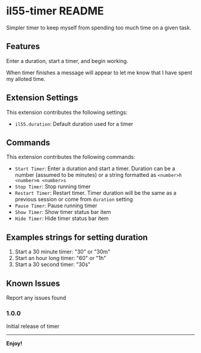 # il55-timer README

Simpler timer to keep myself from spending too much time on a given task.

## Features

Enter a duration, start a timer, and begin working.

When timer finishes a message will appear to let me know that I have spent my alloted time.

<!-- For example if there is an image subfolder under your extension project workspace: -->

<!-- \!\[feature X\]\(images/feature-x.png\)

> Tip: Many popular extensions utilize animations. This is an excellent way to show off your extension! We recommend short, focused animations that are easy to follow. -->

## Extension Settings

This extension contributes the following settings:

- `il55.duration`: Default duration used for a timer

## Commands

This extension contributes the following commands:

- `Start Timer`: Enter a duration and start a timer. Duration can be a number (assumed to be minutes) or a string formatted as `<number>h <number>m <number>s`
- `Stop Timer`: Stop running timer
- `Restart Timer`: Restart timer. Timer duration will be the same as a previous session or come from `duration` setting
- `Pause Timer`: Pause running timer
- `Show Timer`: Show timer status bar item
- `Hide Timer`: Hide timer status bar item

## Examples strings for setting duration

1. Start a 30 minute timer: "30" or "30m"
2. Start an hour long timer: "60" or "1h"
3. Start a 30 second timer: "30s"

## Known Issues

Report any issues found

<!-- ## Release Notes -->

### 1.0.0

Initial release of timer

---

<!-- ## Working with Markdown -->

<!-- **Note:** You can author your README using Visual Studio Code. Here are some useful editor keyboard shortcuts:

- Split the editor (`Cmd+\` on macOS or `Ctrl+\` on Windows and Linux)
- Toggle preview (`Shift+CMD+V` on macOS or `Shift+Ctrl+V` on Windows and Linux)
- Press `Ctrl+Space` (Windows, Linux) or `Cmd+Space` (macOS) to see a list of Markdown snippets -->

**Enjoy!**
